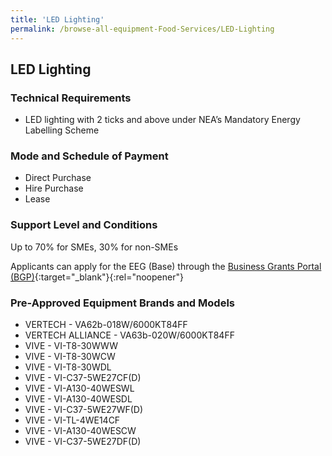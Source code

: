 ```yaml
---
title: 'LED Lighting'
permalink: /browse-all-equipment-Food-Services/LED-Lighting
---
```


## LED Lighting

### Technical Requirements

- LED lighting with 2 ticks and above under NEA’s Mandatory Energy Labelling Scheme 

### Mode and Schedule of Payment 

- Direct Purchase
- Hire Purchase
- Lease

### Support Level and Conditions

Up to 70% for SMEs, 30% for non-SMEs

Applicants can apply for the EEG (Base) through the [Business Grants Portal (BGP)](http://www.businessgrants.gov.sg/){:target="_blank"}{:rel="noopener"}

### Pre-Approved Equipment Brands and Models

- VERTECH - VA62b-018W/6000KT84FF
- VERTECH ALLIANCE - VA63b-020W/6000KT84FF
- VIVE - VI-T8-30WWW
- VIVE - VI-T8-30WCW
- VIVE - VI-T8-30WDL
- VIVE - VI-C37-5WE27CF(D)
- VIVE - VI-A130-40WESWL
- VIVE - VI-A130-40WESDL
- VIVE - VI-C37-5WE27WF(D)
- VIVE - VI-TL-4WE14CF
- VIVE - VI-A130-40WESCW
- VIVE - VI-C37-5WE27DF(D)


<script src='/jquery/resize-tables.js'></script>

